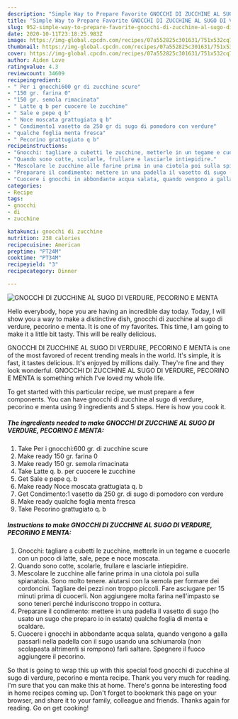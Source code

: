 ```yaml
---
description: "Simple Way to Prepare Favorite GNOCCHI DI ZUCCHINE AL SUGO DI VERDURE, PECORINO E MENTA"
title: "Simple Way to Prepare Favorite GNOCCHI DI ZUCCHINE AL SUGO DI VERDURE, PECORINO E MENTA"
slug: 952-simple-way-to-prepare-favorite-gnocchi-di-zucchine-al-sugo-di-verdure-pecorino-e-menta
date: 2020-10-11T23:18:25.983Z
image: https://img-global.cpcdn.com/recipes/07a552825c301631/751x532cq70/gnocchi-di-zucchine-al-sugo-di-verdure-pecorino-e-menta-recipe-main-photo.jpg
thumbnail: https://img-global.cpcdn.com/recipes/07a552825c301631/751x532cq70/gnocchi-di-zucchine-al-sugo-di-verdure-pecorino-e-menta-recipe-main-photo.jpg
cover: https://img-global.cpcdn.com/recipes/07a552825c301631/751x532cq70/gnocchi-di-zucchine-al-sugo-di-verdure-pecorino-e-menta-recipe-main-photo.jpg
author: Aiden Love
ratingvalue: 4.3
reviewcount: 34609
recipeingredient:
- " Per i gnocchi600 gr di zucchine scure"
- "150 gr. farina 0"
- "150 gr. semola rimacinata"
- " Latte q b per cuocere le zucchine"
- " Sale e pepe q b"
- " Noce moscata grattugiata q b"
- " Condimento1 vasetto da 250 gr di sugo di pomodoro con verdure"
- "qualche foglia menta fresca"
- " Pecorino grattugiato q b"
recipeinstructions:
- "Gnocchi: tagliare a cubetti le zucchine, metterle in un tegame e cuocerle con un poco di latte, sale, pepe e noce moscata."
- "Quando sono cotte, scolarle, frullare e lasciarle intiepidire."
- "Mescolare le zucchine alle farine prima in una ciotola poi sulla spianatoia. Sono molto tenere. aiutarsi con la semola per formare dei cordoncini. Tagliare dei pezzi non troppo piccoli. Fare asciugare per 15 minuti prima di cuocerli. Non aggiungere molta farina nell&#39;impasto se sono teneri perché induriscono troppo in cottura."
- "Preparare il condimento: mettere in una padella il vasetto di sugo (ho usato un sugo che preparo io in estate) qualche foglia di menta e scaldare."
- "Cuocere i gnocchi in abbondante acqua salata, quando vengono a galla passarli nella padella con il sugo usando una schiumarola (non scolapasta altrimenti si rompono) farli saltare. Spegnere il fuoco aggiungere il pecorino."
categories:
- Recipe
tags:
- gnocchi
- di
- zucchine

katakunci: gnocchi di zucchine 
nutrition: 238 calories
recipecuisine: American
preptime: "PT24M"
cooktime: "PT34M"
recipeyield: "3"
recipecategory: Dinner

---
```



![GNOCCHI DI ZUCCHINE AL SUGO DI VERDURE, PECORINO E MENTA](https://img-global.cpcdn.com/recipes/07a552825c301631/751x532cq70/gnocchi-di-zucchine-al-sugo-di-verdure-pecorino-e-menta-recipe-main-photo.jpg)

Hello everybody, hope you are having an incredible day today. Today, I will show you a way to make a distinctive dish, gnocchi di zucchine al sugo di verdure, pecorino e menta. It is one of my favorites. This time, I am going to make it a little bit tasty. This will be really delicious.



GNOCCHI DI ZUCCHINE AL SUGO DI VERDURE, PECORINO E MENTA is one of the most favored of recent trending meals in the world. It's simple, it is fast, it tastes delicious. It's enjoyed by millions daily. They're fine and they look wonderful. GNOCCHI DI ZUCCHINE AL SUGO DI VERDURE, PECORINO E MENTA is something which I've loved my whole life.


To get started with this particular recipe, we must prepare a few components. You can have gnocchi di zucchine al sugo di verdure, pecorino e menta using 9 ingredients and 5 steps. Here is how you cook it.

<!--inarticleads1-->

##### The ingredients needed to make GNOCCHI DI ZUCCHINE AL SUGO DI VERDURE, PECORINO E MENTA:

1. Take  Per i gnocchi:600 gr. di zucchine scure
1. Make ready 150 gr. farina 0
1. Make ready 150 gr. semola rimacinata
1. Take  Latte q. b. per cuocere le zucchine
1. Get  Sale e pepe q. b
1. Make ready  Noce moscata grattugiata q. b
1. Get  Condimento:1 vasetto da 250 gr. di sugo di pomodoro con verdure
1. Make ready qualche foglia menta fresca
1. Take  Pecorino grattugiato q. b




<!--inarticleads2-->

##### Instructions to make GNOCCHI DI ZUCCHINE AL SUGO DI VERDURE, PECORINO E MENTA:

1. Gnocchi: tagliare a cubetti le zucchine, metterle in un tegame e cuocerle con un poco di latte, sale, pepe e noce moscata.
1. Quando sono cotte, scolarle, frullare e lasciarle intiepidire.
1. Mescolare le zucchine alle farine prima in una ciotola poi sulla spianatoia. Sono molto tenere. aiutarsi con la semola per formare dei cordoncini. Tagliare dei pezzi non troppo piccoli. Fare asciugare per 15 minuti prima di cuocerli. Non aggiungere molta farina nell&#39;impasto se sono teneri perché induriscono troppo in cottura.
1. Preparare il condimento: mettere in una padella il vasetto di sugo (ho usato un sugo che preparo io in estate) qualche foglia di menta e scaldare.
1. Cuocere i gnocchi in abbondante acqua salata, quando vengono a galla passarli nella padella con il sugo usando una schiumarola (non scolapasta altrimenti si rompono) farli saltare. Spegnere il fuoco aggiungere il pecorino.




So that is going to wrap this up with this special food gnocchi di zucchine al sugo di verdure, pecorino e menta recipe. Thank you very much for reading. I'm sure that you can make this at home. There's gonna be interesting food in home recipes coming up. Don't forget to bookmark this page on your browser, and share it to your family, colleague and friends. Thanks again for reading. Go on get cooking!
